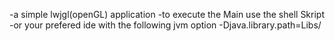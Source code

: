 -a simple lwjgl(openGL) application 
-to execute the Main use the shell Skript
-or your prefered ide with the following jvm option -Djava.library.path=Libs/

